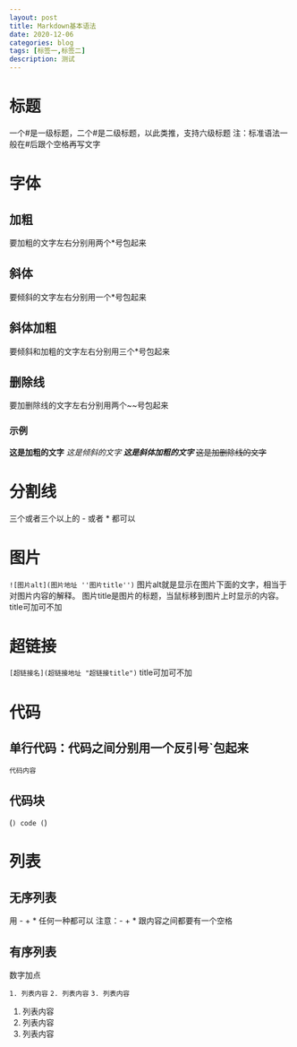 ```yaml
---
layout: post
title: Markdown基本语法
date: 2020-12-06
categories: blog
tags: [标签一,标签二]
description: 测试
---
```


# 标题
一个#是一级标题，二个#是二级标题，以此类推，支持六级标题
注：标准语法一般在#后跟个空格再写文字

# 字体

## 加粗
要加粗的文字左右分别用两个*号包起来
## 斜体
要倾斜的文字左右分别用一个*号包起来
## 斜体加粗
要倾斜和加粗的文字左右分别用三个*号包起来
## 删除线
要加删除线的文字左右分别用两个~~号包起来

### 示例

**这是加粗的文字**
*这是倾斜的文字*
***这是斜体加粗的文字***
~~这是加删除线的文字~~

# 分割线

三个或者三个以上的 - 或者 * 都可以


# 图片
`![图片alt](图片地址 ''图片title'')`
图片alt就是显示在图片下面的文字，相当于对图片内容的解释。
图片title是图片的标题，当鼠标移到图片上时显示的内容。title可加可不加

# 超链接

`[超链接名](超链接地址 "超链接title")`
title可加可不加

# 代码

## 单行代码：代码之间分别用一个反引号`包起来
`代码内容`

## 代码块

(```)
  code
(```)

# 列表

## 无序列表
用 - + * 任何一种都可以
注意：- + * 跟内容之间都要有一个空格
## 有序列表
数字加点

`1. 列表内容`
`2. 列表内容`
`3. 列表内容`

1. 列表内容
2. 列表内容
3. 列表内容
